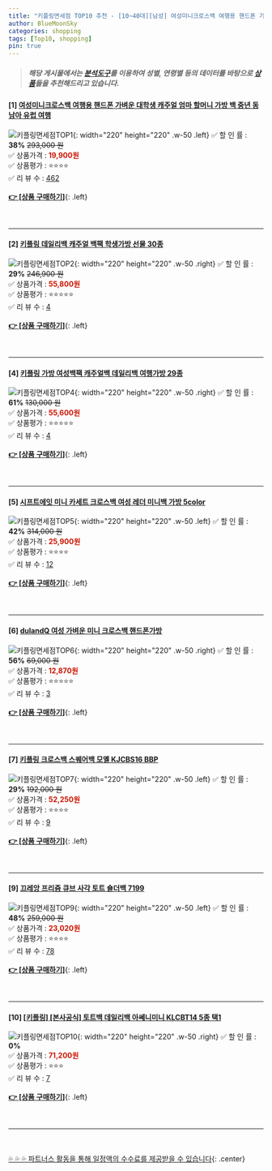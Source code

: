 ```yaml
---
title: "키플링면세점 TOP10 추천 - [10~40대][남성] 여성미니크로스백 여행용 핸드폰 가벼운 대학생 캐주얼 엄마 할머니 가방 백 중년 동남아 유럽 여행"
author: BlueMoonSky
categories: shopping
tags: [Top10, shopping]
pin: true
---
```


> ##### 해당 게시물에서는 [**분석도구**](https://itemscout.io/)를 이용하여 **성별**, **연령별** 등의 데이터를 바탕으로 [**상품**](https://link.coupang.com/a/baae76)들을 추천해드리고 있습니다.

#### [1] [여성미니크로스백 여행용 핸드폰 가벼운 대학생 캐주얼 엄마 할머니 가방 백 중년 동남아 유럽 여행](https://link.coupang.com/re/AFFSDP?lptag=AF5964186&subid=bluemoonsky6999&pageKey=7114155423&traceid=V0-153&itemId=17793774553&vendorItemId=84957853273)
![키플링면세점TOP1](https://thumbnail9.coupangcdn.com/thumbnails/remote/230x230ex/image/vendor_inventory/5318/b8a709478063372da02f2cb47a3ec92425db9c33198501b7f2c95327772d.jpg){: width="220" height="220" .w-50 .left}
✅ 할 인 률 : **38%** ~~<del class="base-price"> 293,000  </del>원~~<br>
✅ 상품가격 : <span style="color:#cb1400"> **19,900원** </span><br>
✅ 상품평가 : ⭐⭐⭐⭐<br>
✅ 리 뷰 수 : [462](https://link.coupang.com/re/AFFSDP?lptag=AF5964186&subid=bluemoonsky6999&pageKey=7114155423&traceid=V0-153&itemId=17793774553&vendorItemId=84957853273)<br>
<br>
[**👉  [상품 구매하기]**](https://link.coupang.com/re/AFFSDP?lptag=AF5964186&subid=bluemoonsky6999&pageKey=7114155423&traceid=V0-153&itemId=17793774553&vendorItemId=84957853273){: .left}
<br>
<br>
<br>

***

#### [2] [키플링 데일리백 캐주얼 백팩 학생가방 선물 30종](https://link.coupang.com/re/AFFSDP?lptag=AF5964186&subid=bluemoonsky6999&pageKey=7154678964&traceid=V0-153&itemId=17994358499&vendorItemId=85150805748)
![키플링면세점TOP2](https://thumbnail10.coupangcdn.com/thumbnails/remote/230x230ex/image/vendor_inventory/7a46/30cf3af86004270be0f922857f567fc9849d4086e038375006e3229baf33.jpg){: width="220" height="220" .w-50 .right}
✅ 할 인 률 : **29%** ~~<del class="base-price"> 246,900  </del>원~~<br>
✅ 상품가격 : <span style="color:#cb1400"> **55,800원** </span><br>
✅ 상품평가 : ⭐⭐⭐⭐⭐<br>
✅ 리 뷰 수 : [4](https://link.coupang.com/re/AFFSDP?lptag=AF5964186&subid=bluemoonsky6999&pageKey=7154678964&traceid=V0-153&itemId=17994358499&vendorItemId=85150805748)<br>
<br>
[**👉  [상품 구매하기]**](https://link.coupang.com/re/AFFSDP?lptag=AF5964186&subid=bluemoonsky6999&pageKey=7154678964&traceid=V0-153&itemId=17994358499&vendorItemId=85150805748){: .left}
<br>
<br>
<br>

***

#### [4] [키플링 가방 여성백팩 캐주얼백 데일리백 여행가방 29종](https://link.coupang.com/re/AFFSDP?lptag=AF5964186&subid=bluemoonsky6999&pageKey=7154495998&traceid=V0-153&itemId=17993608340&vendorItemId=85150085356)
![키플링면세점TOP4](https://thumbnail10.coupangcdn.com/thumbnails/remote/230x230ex/image/vendor_inventory/1ab9/f7b359b5288d66e06adb85779acbafaf60783424c1601c3062b43a71599b.jpg){: width="220" height="220" .w-50 .right}
✅ 할 인 률 : **61%** ~~<del class="base-price"> 130,000  </del>원~~<br>
✅ 상품가격 : <span style="color:#cb1400"> **55,600원** </span><br>
✅ 상품평가 : ⭐⭐⭐⭐⭐<br>
✅ 리 뷰 수 : [4](https://link.coupang.com/re/AFFSDP?lptag=AF5964186&subid=bluemoonsky6999&pageKey=7154495998&traceid=V0-153&itemId=17993608340&vendorItemId=85150085356)<br>
<br>
[**👉  [상품 구매하기]**](https://link.coupang.com/re/AFFSDP?lptag=AF5964186&subid=bluemoonsky6999&pageKey=7154495998&traceid=V0-153&itemId=17993608340&vendorItemId=85150085356){: .left}
<br>
<br>
<br>

***

#### [5] [시프트에잇 미니 카세트 크로스백 여성 레더 미니백 가방 5color](https://link.coupang.com/re/AFFSDP?lptag=AF5964186&subid=bluemoonsky6999&pageKey=7230231631&traceid=V0-153&itemId=18344553204&vendorItemId=85618656867)
![키플링면세점TOP5](https://thumbnail9.coupangcdn.com/thumbnails/remote/230x230ex/image/vendor_inventory/42fe/222d20293fab06fef5e7cd4f5c307579e01609573bc0073556cb7fb146ba.png){: width="220" height="220" .w-50 .left}
✅ 할 인 률 : **42%** ~~<del class="base-price"> 314,000  </del>원~~<br>
✅ 상품가격 : <span style="color:#cb1400"> **25,900원** </span><br>
✅ 상품평가 : ⭐⭐⭐⭐<br>
✅ 리 뷰 수 : [12](https://link.coupang.com/re/AFFSDP?lptag=AF5964186&subid=bluemoonsky6999&pageKey=7230231631&traceid=V0-153&itemId=18344553204&vendorItemId=85618656867)<br>
<br>
[**👉  [상품 구매하기]**](https://link.coupang.com/re/AFFSDP?lptag=AF5964186&subid=bluemoonsky6999&pageKey=7230231631&traceid=V0-153&itemId=18344553204&vendorItemId=85618656867){: .left}
<br>
<br>
<br>

***

#### [6] [dulandQ 여성 가벼운 미니 크로스백 핸드폰가방](https://link.coupang.com/re/AFFSDP?lptag=AF5964186&subid=bluemoonsky6999&pageKey=7391096893&traceid=V0-153&itemId=19109287738&vendorItemId=86229500257)
![키플링면세점TOP6](https://thumbnail8.coupangcdn.com/thumbnails/remote/230x230ex/image/vendor_inventory/c0e3/52201b90d4c83cd1557ccfba519e4e65fa2a168f388e6c7ca8f53d4edcd3.jpg){: width="220" height="220" .w-50 .right}
✅ 할 인 률 : **56%** ~~<del class="base-price"> 69,000  </del>원~~<br>
✅ 상품가격 : <span style="color:#cb1400"> **12,870원** </span><br>
✅ 상품평가 : ⭐⭐⭐⭐⭐<br>
✅ 리 뷰 수 : [3](https://link.coupang.com/re/AFFSDP?lptag=AF5964186&subid=bluemoonsky6999&pageKey=7391096893&traceid=V0-153&itemId=19109287738&vendorItemId=86229500257)<br>
<br>
[**👉  [상품 구매하기]**](https://link.coupang.com/re/AFFSDP?lptag=AF5964186&subid=bluemoonsky6999&pageKey=7391096893&traceid=V0-153&itemId=19109287738&vendorItemId=86229500257){: .left}
<br>
<br>
<br>

***

#### [7] [키플링 크로스백 스퀘어백 모옐 KJCBS16 BBP](https://link.coupang.com/re/AFFSDP?lptag=AF5964186&subid=bluemoonsky6999&pageKey=7025710885&traceid=V0-153&itemId=17320793763&vendorItemId=84491522786)
![키플링면세점TOP7](https://thumbnail6.coupangcdn.com/thumbnails/remote/230x230ex/image/vendor_inventory/3699/6f4ead49094e0f6958a77acbacd4624f2e455d88f316270289a44f93beaa.jpg){: width="220" height="220" .w-50 .left}
✅ 할 인 률 : **29%** ~~<del class="base-price"> 192,000  </del>원~~<br>
✅ 상품가격 : <span style="color:#cb1400"> **52,250원** </span><br>
✅ 상품평가 : ⭐⭐⭐⭐<br>
✅ 리 뷰 수 : [9](https://link.coupang.com/re/AFFSDP?lptag=AF5964186&subid=bluemoonsky6999&pageKey=7025710885&traceid=V0-153&itemId=17320793763&vendorItemId=84491522786)<br>
<br>
[**👉  [상품 구매하기]**](https://link.coupang.com/re/AFFSDP?lptag=AF5964186&subid=bluemoonsky6999&pageKey=7025710885&traceid=V0-153&itemId=17320793763&vendorItemId=84491522786){: .left}
<br>
<br>
<br>

***

#### [9] [끄레앙 프리즘 큐브 사각 토트 숄더백 7199](https://link.coupang.com/re/AFFSDP?lptag=AF5964186&subid=bluemoonsky6999&pageKey=6726502664&traceid=V0-153&itemId=15659270830&vendorItemId=82875138384)
![키플링면세점TOP9](https://thumbnail6.coupangcdn.com/thumbnails/remote/230x230ex/image/rs_quotation_api/j8kgt9z7/9fe3b3f21df448cda870ad41b0cd22c7.jpg){: width="220" height="220" .w-50 .left}
✅ 할 인 률 : **48%** ~~<del class="base-price"> 259,000  </del>원~~<br>
✅ 상품가격 : <span style="color:#cb1400"> **23,020원** </span><br>
✅ 상품평가 : ⭐⭐⭐⭐<br>
✅ 리 뷰 수 : [78](https://link.coupang.com/re/AFFSDP?lptag=AF5964186&subid=bluemoonsky6999&pageKey=6726502664&traceid=V0-153&itemId=15659270830&vendorItemId=82875138384)<br>
<br>
[**👉  [상품 구매하기]**](https://link.coupang.com/re/AFFSDP?lptag=AF5964186&subid=bluemoonsky6999&pageKey=6726502664&traceid=V0-153&itemId=15659270830&vendorItemId=82875138384){: .left}
<br>
<br>
<br>

***

#### [10] [[키플링] [본사공식] 토트백 데일리백 아쎄니미니 KLCBT14 5종 택1](https://link.coupang.com/re/AFFSDP?lptag=AF5964186&subid=bluemoonsky6999&pageKey=6091610637&traceid=V0-153&itemId=11359638854&vendorItemId=78635974715)
![키플링면세점TOP10](https://thumbnail10.coupangcdn.com/thumbnails/remote/230x230ex/image/vendor_inventory/5281/b7f07de5f42e9b52b818761e45dd4f8e4435dde6cc44725ef7d4fe864ac2.jpg){: width="220" height="220" .w-50 .right}
✅ 할 인 률 : **0%** <br>
✅ 상품가격 : <span style="color:#cb1400"> **71,200원** </span><br>
✅ 상품평가 : ⭐⭐⭐<br>
✅ 리 뷰 수 : [7](https://link.coupang.com/re/AFFSDP?lptag=AF5964186&subid=bluemoonsky6999&pageKey=6091610637&traceid=V0-153&itemId=11359638854&vendorItemId=78635974715)<br>
<br>
[**👉  [상품 구매하기]**](https://link.coupang.com/re/AFFSDP?lptag=AF5964186&subid=bluemoonsky6999&pageKey=6091610637&traceid=V0-153&itemId=11359638854&vendorItemId=78635974715){: .left}
<br>
<br>
<br>

***
<br><br>[💦 💦 💦 파트너스 활동을 통해 일정액의 수수료를 제공받을 수 있습니다](https://link.coupang.com/a/baae76){: .center}